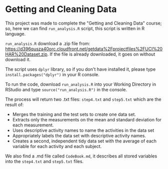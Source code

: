 # Getting and Cleaning Data

This project was made to complete the "Getting and Cleaning Data" course; so, here we can find ```run_analysis.R``` script, this script is written in R language.

```run_analysis.R``` download a .zip file from:
https://d396qusza40orc.cloudfront.net/getdata%2Fprojectfiles%2FUCI%20HAR%20Dataset.zip.
If the file is already downloaded, it goes on without download it.

The script uses ```dplyr``` library, so if you don't have installed it, please type ```install.packages("dplyr")``` in your R console.

To run the code, download ```run_analysis.R``` into your Working Directory in RStudio and type ```source("run_analysis.R")``` in the console.

The process will return two .txt files: ```step4.txt``` and ```step5.txt``` which are the result of:

- Merges the training and the test sets to create one data set.
- Extracts only the measurements on the mean and standard deviation for each measurement.
- Uses descriptive activity names to name the activities in the data set
- Appropriately labels the data set with descriptive activity names.
- Creates a second, independent tidy data set with the average of each variable for each activity and each subject.

We also find a .md file called ```CodeBook.md```, it describes all stored variables into the  ```step4.txt``` and ```step5.txt``` files.
